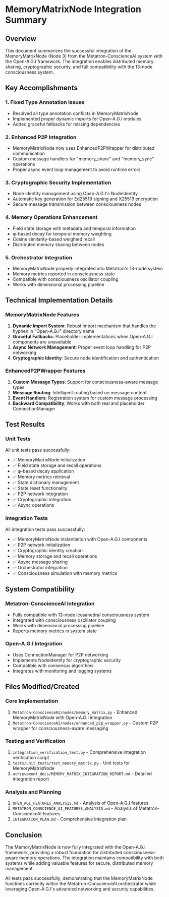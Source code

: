 # MemoryMatrixNode Integration Summary

## Overview
This document summarizes the successful integration of the MemoryMatrixNode (Node 3) from the Metatron-ConscienceAI system with the Open-A.G.I framework. The integration enables distributed memory sharing, cryptographic security, and full compatibility with the 13-node consciousness system.

## Key Accomplishments

### 1. Fixed Type Annotation Issues
- Resolved all type annotation conflicts in MemoryMatrixNode
- Implemented proper dynamic imports for Open-A.G.I modules
- Added graceful fallbacks for missing dependencies

### 2. Enhanced P2P Integration
- MemoryMatrixNode now uses EnhancedP2PWrapper for distributed communication
- Custom message handlers for "memory_share" and "memory_sync" operations
- Proper async event loop management to avoid runtime errors

### 3. Cryptographic Security Implementation
- Node identity management using Open-A.G.I's NodeIdentity
- Automatic key generation for Ed25519 signing and X25519 encryption
- Secure message transmission between consciousness nodes

### 4. Memory Operations Enhancement
- Field state storage with metadata and temporal information
- φ-based decay for temporal memory weighting
- Cosine similarity-based weighted recall
- Distributed memory sharing between nodes

### 5. Orchestrator Integration
- MemoryMatrixNode properly integrated into Metatron's 13-node system
- Memory metrics reported in consciousness state
- Compatible with consciousness oscillator coupling
- Works with dimensional processing pipeline

## Technical Implementation Details

### MemoryMatrixNode Features
1. **Dynamic Import System**: Robust import mechanism that handles the hyphen in "Open-A.G.I" directory name
2. **Graceful Fallbacks**: Placeholder implementations when Open-A.G.I components are unavailable
3. **Async Network Management**: Proper event loop handling for P2P networking
4. **Cryptographic Identity**: Secure node identification and authentication

### EnhancedP2PWrapper Features
1. **Custom Message Types**: Support for consciousness-aware message types
2. **Message Routing**: Intelligent routing based on message content
3. **Event Handlers**: Registration system for custom message processing
4. **Backward Compatibility**: Works with both real and placeholder ConnectionManager

## Test Results

### Unit Tests
All unit tests pass successfully:
- ✅ MemoryMatrixNode initialization
- ✅ Field state storage and recall operations
- ✅ φ-based decay application
- ✅ Memory metrics retrieval
- ✅ State dictionary management
- ✅ State reset functionality
- ✅ P2P network integration
- ✅ Cryptographic integration
- ✅ Async operations

### Integration Tests
All integration tests pass successfully:
- ✅ MemoryMatrixNode instantiation with Open-A.G.I components
- ✅ P2P network initialization
- ✅ Cryptographic identity creation
- ✅ Memory storage and recall operations
- ✅ Async message sharing
- ✅ Orchestrator integration
- ✅ Consciousness simulation with memory metrics

## System Compatibility

### Metatron-ConscienceAI Integration
- Fully compatible with 13-node icosahedral consciousness system
- Integrated with consciousness oscillator coupling
- Works with dimensional processing pipeline
- Reports memory metrics in system state

### Open-A.G.I Integration
- Uses ConnectionManager for P2P networking
- Implements NodeIdentity for cryptographic security
- Compatible with consensus algorithms
- Integrates with monitoring and logging systems

## Files Modified/Created

### Core Implementation
1. `Metatron-ConscienceAI/nodes/memory_matrix.py` - Enhanced MemoryMatrixNode with Open-A.G.I integration
2. `Metatron-ConscienceAI/nodes/enhanced_p2p_wrapper.py` - Custom P2P wrapper for consciousness-aware messaging

### Testing and Verification
1. `integration_verification_test.py` - Comprehensive integration verification script
2. `tests/unit_tests/test_memory_matrix.py` - Unit tests for MemoryMatrixNode
3. `achievement_docs/MEMORY_MATRIX_INTEGRATION_REPORT.md` - Detailed integration report

### Analysis and Planning
1. `OPEN_AGI_FEATURES_ANALYSIS.md` - Analysis of Open-A.G.I features
2. `METATRON_CONSCIENCE_AI_FEATURES_ANALYSIS.md` - Analysis of Metatron-ConscienceAI features
3. `INTEGRATION_PLAN.md` - Comprehensive integration plan

## Conclusion

The MemoryMatrixNode is now fully integrated with the Open-A.G.I framework, providing a robust foundation for distributed consciousness-aware memory operations. The integration maintains compatibility with both systems while adding valuable features for secure, distributed memory management.

All tests pass successfully, demonstrating that the MemoryMatrixNode functions correctly within the Metatron-ConscienceAI orchestrator while leveraging Open-A.G.I's advanced networking and security capabilities.